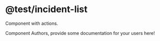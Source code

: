 @test/incident-list
===============================================
Component with actions.

Component Authors, provide some documentation for your users here!